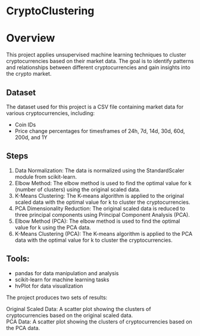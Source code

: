 # CryptoClustering

# Overview

This project applies unsupervised machine learning techniques to cluster cryptocurrencies based on their market data. The goal is to identify patterns and relationships between different cryptocurrencies and gain insights into the crypto market.

## Dataset

The dataset used for this project is a CSV file containing market data for various cryptocurrencies, including:

* Coin IDs  
* Price change percentages for timesframes of 24h, 7d, 14d, 30d, 60d, 200d, and 1Y

## Steps

1. Data Normalization: The data is normalized using the StandardScaler module from scikit-learn.
2. Elbow Method: The elbow method is used to find the optimal value for k (number of clusters) using the original scaled data.
3. K-Means Clustering: The K-means algorithm is applied to the original scaled data with the optimal value for k to cluster the cryptocurrencies.
4. PCA Dimensionality Reduction: The original scaled data is reduced to three principal components using Principal Component Analysis (PCA).
5. Elbow Method (PCA): The elbow method is used to find the optimal value for k using the PCA data.
6. K-Means Clustering (PCA): The K-means algorithm is applied to the PCA data with the optimal value for k to cluster the cryptocurrencies.

## Tools:

* pandas for data manipulation and analysis
* scikit-learn for machine learning tasks
* hvPlot for data visualization

The project produces two sets of results:

Original Scaled Data: A scatter plot showing the clusters of cryptocurrencies based on the original scaled data.  
PCA Data: A scatter plot showing the clusters of cryptocurrencies based on the PCA data.
